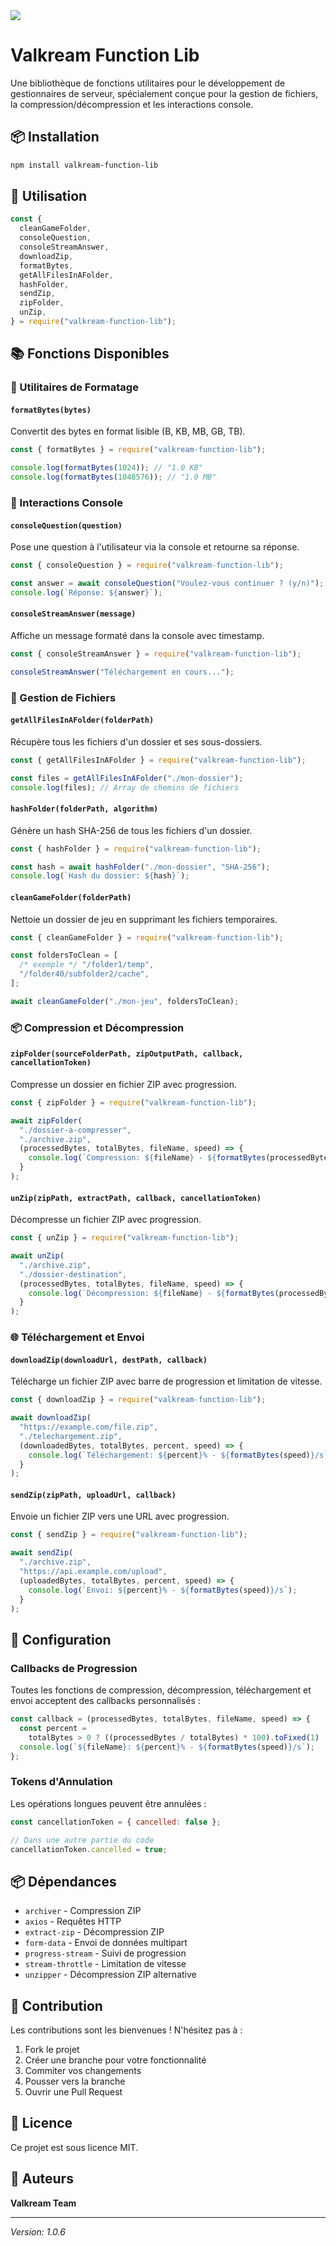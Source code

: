 <img src="./image.png">

# Valkream Function Lib

Une bibliothèque de fonctions utilitaires pour le développement de gestionnaires de serveur, spécialement conçue pour la gestion de fichiers, la compression/décompression et les interactions console.

## 📦 Installation

```bash
npm install valkream-function-lib
```

## 🚀 Utilisation

```javascript
const {
  cleanGameFolder,
  consoleQuestion,
  consoleStreamAnswer,
  downloadZip,
  formatBytes,
  getAllFilesInAFolder,
  hashFolder,
  sendZip,
  zipFolder,
  unZip,
} = require("valkream-function-lib");
```

## 📚 Fonctions Disponibles

### 🔧 Utilitaires de Formatage

#### `formatBytes(bytes)`

Convertit des bytes en format lisible (B, KB, MB, GB, TB).

```javascript
const { formatBytes } = require("valkream-function-lib");

console.log(formatBytes(1024)); // "1.0 KB"
console.log(formatBytes(1048576)); // "1.0 MB"
```

### 💬 Interactions Console

#### `consoleQuestion(question)`

Pose une question à l'utilisateur via la console et retourne sa réponse.

```javascript
const { consoleQuestion } = require("valkream-function-lib");

const answer = await consoleQuestion("Voulez-vous continuer ? (y/n)");
console.log(`Réponse: ${answer}`);
```

#### `consoleStreamAnswer(message)`

Affiche un message formaté dans la console avec timestamp.

```javascript
const { consoleStreamAnswer } = require("valkream-function-lib");

consoleStreamAnswer("Téléchargement en cours...");
```

### 📁 Gestion de Fichiers

#### `getAllFilesInAFolder(folderPath)`

Récupère tous les fichiers d'un dossier et ses sous-dossiers.

```javascript
const { getAllFilesInAFolder } = require("valkream-function-lib");

const files = getAllFilesInAFolder("./mon-dossier");
console.log(files); // Array de chemins de fichiers
```

#### `hashFolder(folderPath, algorithm)`

Génère un hash SHA-256 de tous les fichiers d'un dossier.

```javascript
const { hashFolder } = require("valkream-function-lib");

const hash = await hashFolder("./mon-dossier", "SHA-256");
console.log(`Hash du dossier: ${hash}`);
```

#### `cleanGameFolder(folderPath)`

Nettoie un dossier de jeu en supprimant les fichiers temporaires.

```javascript
const { cleanGameFolder } = require("valkream-function-lib");

const foldersToClean = [
  /* exemple */ "/folder1/temp",
  "/folder40/subfolder2/cache",
];

await cleanGameFolder("./mon-jeu", foldersToClean);
```

### 📦 Compression et Décompression

#### `zipFolder(sourceFolderPath, zipOutputPath, callback, cancellationToken)`

Compresse un dossier en fichier ZIP avec progression.

```javascript
const { zipFolder } = require("valkream-function-lib");

await zipFolder(
  "./dossier-a-compresser",
  "./archive.zip",
  (processedBytes, totalBytes, fileName, speed) => {
    console.log(`Compression: ${fileName} - ${formatBytes(processedBytes)}`);
  }
);
```

#### `unZip(zipPath, extractPath, callback, cancellationToken)`

Décompresse un fichier ZIP avec progression.

```javascript
const { unZip } = require("valkream-function-lib");

await unZip(
  "./archive.zip",
  "./dossier-destination",
  (processedBytes, totalBytes, fileName, speed) => {
    console.log(`Décompression: ${fileName} - ${formatBytes(processedBytes)}`);
  }
);
```

### 🌐 Téléchargement et Envoi

#### `downloadZip(downloadUrl, destPath, callback)`

Télécharge un fichier ZIP avec barre de progression et limitation de vitesse.

```javascript
const { downloadZip } = require("valkream-function-lib");

await downloadZip(
  "https://example.com/file.zip",
  "./telechargement.zip",
  (downloadedBytes, totalBytes, percent, speed) => {
    console.log(`Téléchargement: ${percent}% - ${formatBytes(speed)}/s`);
  }
);
```

#### `sendZip(zipPath, uploadUrl, callback)`

Envoie un fichier ZIP vers une URL avec progression.

```javascript
const { sendZip } = require("valkream-function-lib");

await sendZip(
  "./archive.zip",
  "https://api.example.com/upload",
  (uploadedBytes, totalBytes, percent, speed) => {
    console.log(`Envoi: ${percent}% - ${formatBytes(speed)}/s`);
  }
);
```

## 🔧 Configuration

### Callbacks de Progression

Toutes les fonctions de compression, décompression, téléchargement et envoi acceptent des callbacks personnalisés :

```javascript
const callback = (processedBytes, totalBytes, fileName, speed) => {
  const percent =
    totalBytes > 0 ? ((processedBytes / totalBytes) * 100).toFixed(1) : 0;
  console.log(`${fileName}: ${percent}% - ${formatBytes(speed)}/s`);
};
```

### Tokens d'Annulation

Les opérations longues peuvent être annulées :

```javascript
const cancellationToken = { cancelled: false };

// Dans une autre partie du code
cancellationToken.cancelled = true;
```

## 📦 Dépendances

- `archiver` - Compression ZIP
- `axios` - Requêtes HTTP
- `extract-zip` - Décompression ZIP
- `form-data` - Envoi de données multipart
- `progress-stream` - Suivi de progression
- `stream-throttle` - Limitation de vitesse
- `unzipper` - Décompression ZIP alternative

## 🤝 Contribution

Les contributions sont les bienvenues ! N'hésitez pas à :

1. Fork le projet
2. Créer une branche pour votre fonctionnalité
3. Commiter vos changements
4. Pousser vers la branche
5. Ouvrir une Pull Request

## 📄 Licence

Ce projet est sous licence MIT.

## 👥 Auteurs

**Valkream Team**

---

_Version: 1.0.6_
